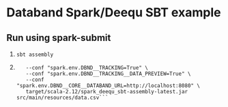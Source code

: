 # Databand Spark/Deequ SBT example

## Run using spark-submit

1. `sbt assembly`
2. ```spark-submit \
      --conf "spark.env.DBND__TRACKING=True" \
      --conf "spark.env.DBND__TRACKING__DATA_PREVIEW=True" \
      --conf "spark.env.DBND__CORE__DATABAND_URL=http://localhost:8080" \
      target/scala-2.12/spark_deequ_sbt-assembly-latest.jar src/main/resources/data.csv```

